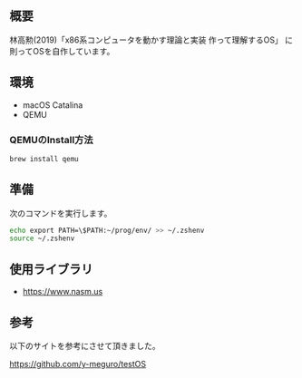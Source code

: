 ## 概要

林高勲(2019)「x86系コンピュータを動かす理論と実装 作って理解するOS」
に則ってOSを自作しています。

## 環境

- macOS Catalina
- QEMU

### QEMUのInstall方法

```sh
brew install qemu
```

## 準備

次のコマンドを実行します。

```sh
echo export PATH=\$PATH:~/prog/env/ >> ~/.zshenv
source ~/.zshenv
```

## 使用ライブラリ

- https://www.nasm.us

## 参考

以下のサイトを参考にさせて頂きました。

https://github.com/y-meguro/testOS